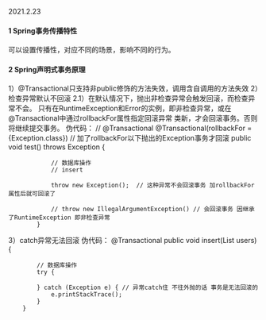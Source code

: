 2021.2.23
#### 1 Spring事务传播特性
   可以设置传播性，对应不同的场景，影响不同的行为。
#### 2 Spring声明式事务原理
   1）@Transactional只支持非public修饰的方法失效，调用含自调用的方法失效
   2）检查异常默认不回滚
    2.1）在默认情况下，抛出非检查异常会触发回滚，而检查异常不会。
        只有在RuntimeException和Error的实例，即非检查异常，或在@Transactional中通过rollbackFor属性指定回滚异常
        类新，才会回滚事务。否则将继续提交事务。
        伪代码：
            // @Transactional
            @Transactional(rollbackFor = {Exception.class}) // 加了rollbackFor以下抛出的Exception事务才回滚
            public void test() throws Exception {
            
                // 数据库操作
                // insert
                
                throw new Exception();  // 这种异常不会回滚事务 加rollbackFor属性后就可回滚了
                
                // throw new IllegalArgumentException() // 会回滚事务 因继承了RuntimeException 即非检查异常
            } 
   3）catch异常无法回滚
        伪代码：
        @Transactional
        public void insert(List<User> users) {
        
            // 数据库操作
            try {
            
            } catch (Exception e) { // 异常catch住 不往外抛的话 事务是无法回滚的
                e.printStackTrace();  
            }
        }            